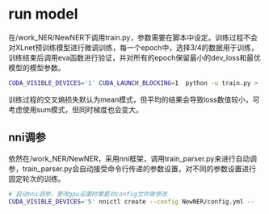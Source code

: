 # run model

在/work_NER/NewNER下调用train.py，参数需要在脚本中设定。训练过程不会对XLnet预训练模型进行微调训练，每一个epoch中，选择3/4的数据用于训练，训练结束后调用eva函数进行验证，并对所有的epoch保留最小的dev_loss和最优模型的模型参数。

```bash
CUDA_VISIBLE_DEVICES='1' CUDA_LAUNCH_BLOCKING=1  python -u train.py > ../log/test.log 2>&1 &

```

训练过程的交叉熵损失默认为mean模式，但平均的结果会导致loss数值较小，可考虑使用sum模式，但同时梯度也会变大。

## nni调参

依然在/work_NER/NewNER，采用nni框架，调用train_parser.py来进行自动调参，train_parser.py会自动接受命令行传递的参数设置，对不同的参数设置进行固定轮次的训练。

```bash
# 启动nni调参，更改gpu设置时需要对config文件做修改
CUDA_VISIBLE_DEVICES='5' nnictl create --config NewNER/config.yml --